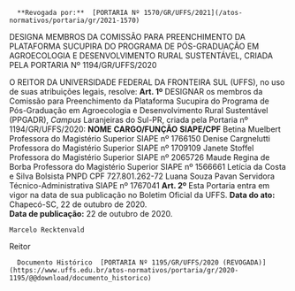       **Revogada por:**  [PORTARIA Nº 1570/GR/UFFS/2021](/atos-normativos/portaria/gr/2021-1570) 

   DESIGNA MEMBROS DA COMISSÃO PARA PREENCHIMENTO DA PLATAFORMA SUCUPIRA DO PROGRAMA DE PÓS-GRADUAÇÃO EM AGROECOLOGIA E DESENVOLVIMENTO RURAL SUSTENTÁVEL, CRIADA PELA PORTARIA Nº 1194/GR/UFFS/2020  

 O REITOR DA UNIVERSIDADE FEDERAL DA FRONTEIRA SUL (UFFS), no uso de suas atribuições legais, resolve:   **Art. 1º**  DESIGNAR os membros da Comissão para Preenchimento da Plataforma Sucupira do Programa de Pós-Graduação em Agroecologia e Desenvolvimento Rural Sustentável (PPGADR), *Campus*  Laranjeiras do Sul-PR, criada pela Portaria nº 1194/GR/UFFS/2020:     **NOME**    **CARGO/FUNÇÃO**    **SIAPE/CPF**      Betina Muelbert   Professora do Magistério Superior   SIAPE nº 1766150     Denise Cargnelutti   Professora do Magistério Superior   SIAPE nº 1709109     Janete Stoffel   Professora do Magistério Superior   SIAPE nº 2065726     Maude Regina de Borba   Professora do Magistério Superior   SIAPE nº 1566661     Letícia da Costa e Silva   Bolsista PNPD   CPF 727.801.262-72     Luana Souza Pavan   Servidora Técnico-Administrativa   SIAPE nº 1767041       **Art. 2º**  Esta Portaria entra em vigor na data de sua publicação no Boletim Oficial da UFFS.        **Data do ato:** Chapecó-SC, 22 de outubro de 2020.   
 **Data de publicação:**  22 de outubro de 2020. 

    Marcelo Recktenvald   
 Reitor 

      Documento Histórico  [PORTARIA Nº 1195/GR/UFFS/2020 (REVOGADA)](https://www.uffs.edu.br/atos-normativos/portaria/gr/2020-1195/@@download/documento_historico)     
      